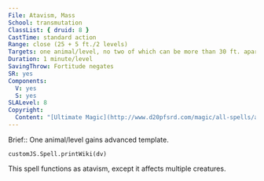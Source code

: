 ```yaml
---
File: Atavism, Mass
School: transmutation
ClassList: { druid: 8 }
CastTime: standard action
Range: close (25 + 5 ft./2 levels)
Targets: one animal/level, no two of which can be more than 30 ft. apart
Duration: 1 minute/level
SavingThrow: Fortitude negates
SR: yes
Components:
  V: yes
  S: yes
SLALevel: 8
Copyright:
  Content: "[Ultimate Magic](http://www.d20pfsrd.com/magic/all-spells/a/atavism)"
---
```

Brief:: One animal/level gains advanced template.

```dataviewjs
customJS.Spell.printWiki(dv)
```

This spell functions as atavism, except it affects multiple creatures.
